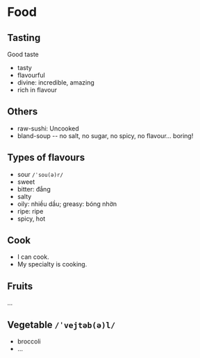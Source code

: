 Food
====

## Tasting

Good taste

- tasty
- flavourful
- divine: incredible, amazing
- rich in flavour

## Others

- raw-sushi: Uncooked
- bland-soup -- no salt, no sugar, no spicy, no flavour… boring!

## Types of flavours

- sour `/ˈsou(ə)r/`
- sweet
- bitter: đắng
- salty
- oily: nhiều dầu; greasy: bóng nhờn
- ripe: ripe
- spicy, hot

## Cook

- I can cook.
- My specialty is cooking.

## Fruits

…

## Vegetable `/ˈvejtəb(ə)l/`

- broccoli
- …
